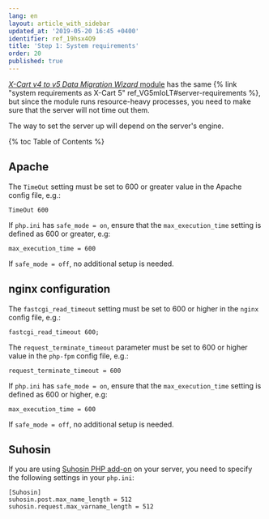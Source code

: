 ```yaml
---
lang: en
layout: article_with_sidebar
updated_at: '2019-05-20 16:45 +0400'
identifier: ref_19hsx4O9
title: 'Step 1: System requirements'
order: 20
published: true
---
```

[_X-Cart v4 to v5 Data Migration Wizard_ module](https://market.x-cart.com/addons/migration-wizard.html) has the same {% link "system requirements as X-Cart 5" ref_VG5mIoLT#server-requirements %}, but since the module runs resource-heavy processes, you need to make sure that the server will not time out them.

The way to set the server up will depend on the server's engine.

{% toc Table of Contents %}

## Apache

The `TimeOut` setting must be set to 600 or greater value in the Apache config file, e.g.:
     
```TimeOut 600```

If `php.ini` has `safe_mode = on`, ensure that the `max_execution_time` setting is defined as 600 or greater, e.g: 
     
```max_execution_time = 600```

If `safe_mode = off`, no additional setup is needed. 

## nginx configuration

The `fastcgi_read_timeout` setting must be set to 600 or higher in the `nginx` config file, e.g.: 
     
```fastcgi_read_timeout 600;```

The `request_terminate_timeout` parameter must be set to 600 or higher value in the `php-fpm` config file, e.g.:
     
```request_terminate_timeout = 600```

If `php.ini` has `safe_mode = on`, ensure that the `max_execution_time` setting is defined as 600 or higher, e.g: 
     
```max_execution_time = 600```

If `safe_mode = off`, no additional setup is needed.

## Suhosin

If you are using [Suhosin PHP add-on](https://suhosin.org/stories/index.html "Step 1: System requirements") on your server, you need to specify the following settings in your `php.ini`:

```
[Suhosin]
suhosin.post.max_name_length = 512
suhosin.request.max_varname_length = 512
```
